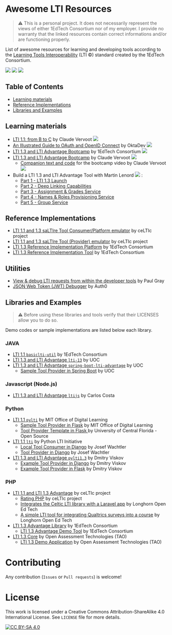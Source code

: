 # Awesome LTI Resources
> :warning: This is a personal project. It does not necessarily represent the views of either 1EdTech Consortium nor of my employer. I provide no warranty that the linked resources contain correct informations and/or are functioning properly.

List of awesome resources for learning and developing tools according to the [Learning Tools Interoperability](https://www.imsglobal.org/activity/learning-tools-interoperability) (LTI &copy;) standard created by the 1EdTech Consortium.

![](https://img.shields.io/github/license/scollovati/awesome-lti?style=for-the-badge)
[![](https://img.shields.io/static/v1?label=Gitlab&message=awesome-lti&style=for-the-badge&logo=gitlab)](https://gitlab.com/scollovati/awesome-lti)
[![](https://img.shields.io/static/v1?label=Github&message=awesome-lti&style=for-the-badge&logo=github)](https://github.com/scollovati/awesome-lti)
## Table of Contents

  - [Learning materials](#learning-materials)
  - [Reference Implementations](#reference-implementations)
  - [Libraries and Examples](#libraries-and-examples)

## Learning materials

* [LTI 1.1: from B to C](https://www.youtube.com/watch?v=I0zhjzCxovw&list=PLb5mG7w3UZkM_kx0mbojgDX4qFkGQsXO_&index=1) by Claude Vervoot  ![](https://img.shields.io/badge/playlist-red?logo=YouTube)
* [An Illustrated Guide to OAuth and OpenID Connect](https://www.youtube.com/watch?v=t18YB3xDfXI) by OktaDev ![](https://img.shields.io/badge/playlist-red?logo=YouTube)
* [LTI 1.3 and LTI Advantage Bootcamp](https://github.com/1EdTech/ltibootcamp) by 1EdTech Consortium ![](https://img.shields.io/badge/code-000?logo=GitHub)
* [LTI 1.3 and LTI Advantage Bootcamp](https://www.youtube.com/watch?v=f_6pWiQpg5s&list=PLb5mG7w3UZkPKHODmz5YCkIqnWQEsjMkd) by Claude Vervoot ![](https://img.shields.io/badge/playlist-red?logo=YouTube)
  * [Companion text and code](https://github.com/1EdTech/ltibootcamp) for the bootcamp video by Claude Vervoot ![](https://img.shields.io/badge/code-000?logo=GitHub)
* Build a LTI 1.3 and LTI Advantage Tool with Martin Lenord ![](https://img.shields.io/badge/video-red?logo=YouTube) :
  * [Part 1 - LTI 1.3 Launch](https://www.youtube.com/watch?v=fI-rhSSDU8M) 
  * [Part 2 - Deep Linking Capabilities](https://www.youtube.com/watch?v=EQUEmJFWNbI) 
  * [Part 3 - Assignment & Grades Service](https://www.youtube.com/watch?v=YOg_mZ6bWXg) 
  * [Part 4 - Names & Roles Provisioning Service](https://www.youtube.com/watch?v=1Ux-P8d-L0Q) 
  * [Part 5 - Group Service](https://www.youtube.com/watch?v=MpdsoZiFXuE) 

## Reference Implementations

* [LTI 1.1 and 1.3 saLTIre Tool Consumer/Platform emulator](https://saltire.lti.app/platform) by ceLTIc project
* [LTI 1.1 and 1.3 saLTIre Tool (Provider) emulator](https://saltire.lti.app/tool) by ceLTIc project
* [LTI 1.3 Reference Implementation Platform](https://lti-ri.imsglobal.org/platforms) by 1EdTech Consortium
* [LTI 1.3 Reference Implementation Tool](https://lti-ri.imsglobal.org/lti/tools) by 1EdTech Consortium

## Utilities

* [View & debug LTI requests from within the developer tools](https://github.com/pfgray/lti-debugger) by Paul Gray 
* [JSON Web Token (JWT) Debugger](https://jwt.io/#debugger-io) by Auth0

## Libraries and Examples
> :warning: Before using these libraries and tools verify that their LICENSES allow you to do so.

Demo codes or sample implementations are listed below each library.

### JAVA

* [LTI 1.1 `basiclti-util`](https://github.com/1EdTech/basiclti-util-java) by 1EdTech Consortium
* [LTI 1.3 and LTI Advantage `lti-13`](https://github.com/UOC/java-lti-1.3) by UOC
* [LTI 1.3 and LTI Advantage `spring-boot-lti-advantage`](https://github.com/UOC/spring-boot-lti-advantage) by UOC
  * [Sample Tool Provider in Spring Boot](https://github.com/UOC/java-lti-1.3-provider-example) by UOC

### Javascript (Node.js)
* [LTI 1.3 and LTI Advantage `ltijs`](https://cvmcosta.me/ltijs/) by Carlos Costa

### Python
* [LTI 1.1 `pylti`](https://github.com/mitodl/pylti) by MIT Office of Digital Learning
  * [Sample Tool Provider in Flask](https://github.com/mitodl/mit_lti_flask_sample) by MIT Office of Digital Learning
  * [Tool Provider Template in Flask ](https://github.com/ucfopen/lti-template-flask) by University of Central Florida - Open Source
* [LTI 1.1 `lti`](https://github.com/pylti/lti) by Python LTI Initiative
  * [Local Tool Consumer in Django](https://github.com/wachjose88/local-lti-consumer) by Josef Wachtler
  * [Tool Provider in Django](https://github.com/wachjose88/django-lti-provider-auth) by Josef Wachtler
* [LTI 1.3 and LTI Advantage `pylti1.3`](https://github.com/dmitry-viskov/pylti1.3) by Dmitry Viskov
  * [Example Tool Provider in Django](https://github.com/dmitry-viskov/pylti1.3-django-example) by Dmitry Viskov
  * [Example Tool Provider in Flask](https://github.com/dmitry-viskov/pylti1.3-flask-example) by Dmitry Viskov

### PHP
* [LTI 1.1 and LTI 1.3 Advantage](https://github.com/celtic-project/LTI-PHP) by ceLTIc project
  * [Rating PHP](https://github.com/celtic-project/Rating-PHP) by ceLTIc project
  * [Integrates the Celtic LTI library with a Laravel app](https://github.com/longhornopen/laravel-celtic-lti) by Longhorn Open Ed Tech
  * [A simple LTI tool for integrating Qualtrics surveys into a course](https://github.com/longhornopen/qualtrics-lti) by Longhorn Open Ed Tech
* [LTI 1.3 Advantage Library](https://github.com/1EdTech/lti-1-3-php-library) by 1EdTech Consortium
  * [LTI 1.3 Advantage Demo Tool](https://github.com/1EdTech/lti-1-3-php-example-tool) by 1EdTech Consortium
* [LTI 1.3 Core](https://github.com/oat-sa/lib-lti1p3-core) by  Open Assessment Technologies (TAO)
  * [LTI 1.3 Demo Application](https://github.com/oat-sa/demo-lti1p3) by  Open Assessment Technologies (TAO)


# Contributing
Any contribution (`Issues` or `Pull requests`) is welcome!

# License
This work is licensed under a Creative Commons Attribution-ShareAlike 4.0 International License.
See `LICENSE` file for more details.

[![CC BY-SA 4.0](https://i.creativecommons.org/l/by-sa/4.0/88x31.png)](LICENSE)
